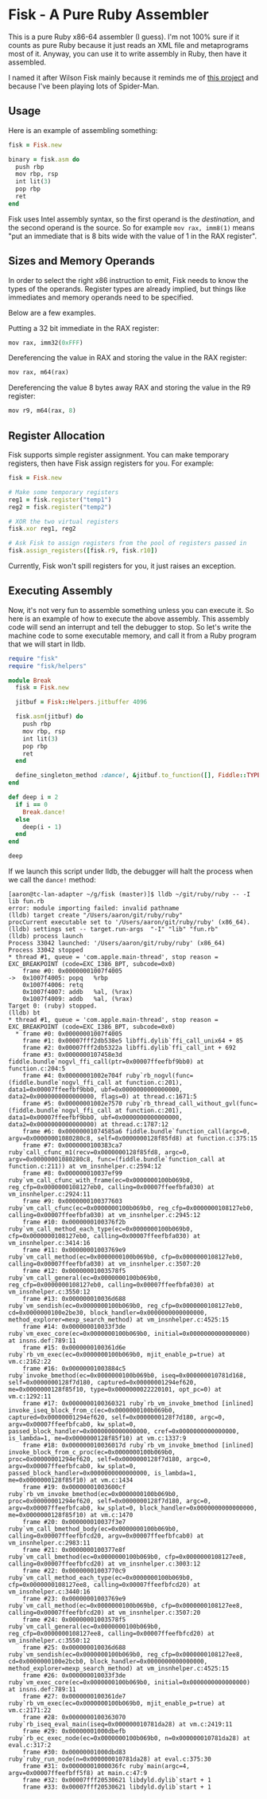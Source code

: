 # Fisk - A Pure Ruby Assembler

This is a pure Ruby x86-64 assembler (I guess).  I'm not 100% sure if it counts
as pure Ruby because it just reads an XML file and metaprograms most of it.
Anyway, you can use it to write assembly in Ruby, then have it assembled.

I named it after Wilson Fisk mainly because it reminds me of [this
project](https://github.com/seattlerb/wilson) and because I've been playing
lots of Spider-Man.

## Usage

Here is an example of assembling something:

```ruby
fisk = Fisk.new

binary = fisk.asm do
  push rbp
  mov rbp, rsp
  int lit(3)
  pop rbp
  ret
end
```

Fisk uses Intel assembly syntax, so the first operand is the *destination*, and
the second operand is the source.  So for example `mov rax, imm8(1)` means "put
an immediate that is 8 bits wide with the value of 1 in the RAX register".

## Sizes and Memory Operands

In order to select the right x86 instruction to emit, Fisk needs to know the
types of the operands.  Register types are already implied, but things like
immediates and memory operands need to be specified.

Below are a few examples.

Putting a 32 bit immediate in the RAX register:

```ruby
mov rax, imm32(0xFFF)
```

Dereferencing the value in RAX and storing the value in the RAX register:

```ruby
mov rax, m64(rax)
```

Dereferencing the value 8 bytes away RAX and storing the value in the R9 register:

```ruby
mov r9, m64(rax, 8)
```

## Register Allocation

Fisk supports simple register assignment.  You can make temporary registers,
then have Fisk assign registers for you.  For example:

```ruby
fisk = Fisk.new

# Make some temporary registers
reg1 = fisk.register("temp1")
reg2 = fisk.register("temp2")

# XOR the two virtual registers
fisk.xor reg1, reg2

# Ask Fisk to assign registers from the pool of registers passed in
fisk.assign_registers([fisk.r9, fisk.r10])
```

Currently, Fisk won't spill registers for you, it just raises an exception.

## Executing Assembly

Now, it's not very fun to assemble something unless you can execute it.  So
here is an example of how to execute the above assembly.  This assembly code
will send an interrupt and tell the debugger to stop.  So let's write the
machine code to some executable memory, and call it from a Ruby program that we
will start in lldb.

```ruby
require "fisk"
require "fisk/helpers"

module Break
  fisk = Fisk.new

  jitbuf = Fisk::Helpers.jitbuffer 4096

  fisk.asm(jitbuf) do
    push rbp
    mov rbp, rsp
    int lit(3)
    pop rbp
    ret
  end

  define_singleton_method :dance!, &jitbuf.to_function([], Fiddle::TYPE_VOID)
end

def deep i = 2
  if i == 0
    Break.dance!
  else
    deep(i - 1)
  end
end

deep
```

If we launch this script under lldb, the debugger will halt the process when we call the `dance!` method:

```
[aaron@tc-lan-adapter ~/g/fisk (master)]$ lldb ~/git/ruby/ruby -- -I lib fun.rb
error: module importing failed: invalid pathname
(lldb) target create "/Users/aaron/git/ruby/ruby"
procCurrent executable set to '/Users/aaron/git/ruby/ruby' (x86_64).
(lldb) settings set -- target.run-args  "-I" "lib" "fun.rb"
(lldb) process launch
Process 33042 launched: '/Users/aaron/git/ruby/ruby' (x86_64)
Process 33042 stopped
* thread #1, queue = 'com.apple.main-thread', stop reason = EXC_BREAKPOINT (code=EXC_I386_BPT, subcode=0x0)
    frame #0: 0x00000001007f4005
->  0x1007f4005: popq   %rbp
    0x1007f4006: retq   
    0x1007f4007: addb   %al, (%rax)
    0x1007f4009: addb   %al, (%rax)
Target 0: (ruby) stopped.
(lldb) bt
* thread #1, queue = 'com.apple.main-thread', stop reason = EXC_BREAKPOINT (code=EXC_I386_BPT, subcode=0x0)
  * frame #0: 0x00000001007f4005
    frame #1: 0x00007fff2db538e5 libffi.dylib`ffi_call_unix64 + 85
    frame #2: 0x00007fff2db5322a libffi.dylib`ffi_call_int + 692
    frame #3: 0x0000000107458e3d fiddle.bundle`nogvl_ffi_call(ptr=0x00007ffeefbf9bb0) at function.c:204:5
    frame #4: 0x00000001002e704f ruby`rb_nogvl(func=(fiddle.bundle`nogvl_ffi_call at function.c:201), data1=0x00007ffeefbf9bb0, ubf=0x0000000000000000, data2=0x0000000000000000, flags=0) at thread.c:1671:5
    frame #5: 0x00000001002e7570 ruby`rb_thread_call_without_gvl(func=(fiddle.bundle`nogvl_ffi_call at function.c:201), data1=0x00007ffeefbf9bb0, ubf=0x0000000000000000, data2=0x0000000000000000) at thread.c:1787:12
    frame #6: 0x00000001074585a6 fiddle.bundle`function_call(argc=0, argv=0x00000001080280c8, self=0x0000000128f85fd8) at function.c:375:15
    frame #7: 0x0000000100383ca7 ruby`call_cfunc_m1(recv=0x0000000128f85fd8, argc=0, argv=0x00000001080280c8, func=(fiddle.bundle`function_call at function.c:211)) at vm_insnhelper.c:2594:12
    frame #8: 0x000000010037ef99 ruby`vm_call_cfunc_with_frame(ec=0x0000000100b069b0, reg_cfp=0x0000000108127eb0, calling=0x00007ffeefbfa030) at vm_insnhelper.c:2924:11
    frame #9: 0x0000000100377603 ruby`vm_call_cfunc(ec=0x0000000100b069b0, reg_cfp=0x0000000108127eb0, calling=0x00007ffeefbfa030) at vm_insnhelper.c:2945:12
    frame #10: 0x0000000100376f2b ruby`vm_call_method_each_type(ec=0x0000000100b069b0, cfp=0x0000000108127eb0, calling=0x00007ffeefbfa030) at vm_insnhelper.c:3414:16
    frame #11: 0x00000001003769e9 ruby`vm_call_method(ec=0x0000000100b069b0, cfp=0x0000000108127eb0, calling=0x00007ffeefbfa030) at vm_insnhelper.c:3507:20
    frame #12: 0x00000001003578f5 ruby`vm_call_general(ec=0x0000000100b069b0, reg_cfp=0x0000000108127eb0, calling=0x00007ffeefbfa030) at vm_insnhelper.c:3550:12
    frame #13: 0x000000010036d688 ruby`vm_sendish(ec=0x0000000100b069b0, reg_cfp=0x0000000108127eb0, cd=0x0000000100e2be30, block_handler=0x0000000000000000, method_explorer=mexp_search_method) at vm_insnhelper.c:4525:15
    frame #14: 0x000000010033f3de ruby`vm_exec_core(ec=0x0000000100b069b0, initial=0x0000000000000000) at insns.def:789:11
    frame #15: 0x0000000100361d6e ruby`rb_vm_exec(ec=0x0000000100b069b0, mjit_enable_p=true) at vm.c:2162:22
    frame #16: 0x00000001003884c5 ruby`invoke_bmethod(ec=0x0000000100b069b0, iseq=0x000000010781d168, self=0x0000000128f7d180, captured=0x00000001294ef620, me=0x0000000128f85f10, type=0x0000000022220101, opt_pc=0) at vm.c:1292:11
    frame #17: 0x0000000100360321 ruby`rb_vm_invoke_bmethod [inlined] invoke_iseq_block_from_c(ec=0x0000000100b069b0, captured=0x00000001294ef620, self=0x0000000128f7d180, argc=0, argv=0x00007ffeefbfcab0, kw_splat=0, passed_block_handler=0x0000000000000000, cref=0x0000000000000000, is_lambda=1, me=0x0000000128f85f10) at vm.c:1337:9
    frame #18: 0x000000010036017d ruby`rb_vm_invoke_bmethod [inlined] invoke_block_from_c_proc(ec=0x0000000100b069b0, proc=0x00000001294ef620, self=0x0000000128f7d180, argc=0, argv=0x00007ffeefbfcab0, kw_splat=0, passed_block_handler=0x0000000000000000, is_lambda=1, me=0x0000000128f85f10) at vm.c:1434
    frame #19: 0x00000001003600cf ruby`rb_vm_invoke_bmethod(ec=0x0000000100b069b0, proc=0x00000001294ef620, self=0x0000000128f7d180, argc=0, argv=0x00007ffeefbfcab0, kw_splat=0, block_handler=0x0000000000000000, me=0x0000000128f85f10) at vm.c:1470
    frame #20: 0x000000010037f3e7 ruby`vm_call_bmethod_body(ec=0x0000000100b069b0, calling=0x00007ffeefbfcd20, argv=0x00007ffeefbfcab0) at vm_insnhelper.c:2983:11
    frame #21: 0x0000000100377e8f ruby`vm_call_bmethod(ec=0x0000000100b069b0, cfp=0x0000000108127ee8, calling=0x00007ffeefbfcd20) at vm_insnhelper.c:3003:12
    frame #22: 0x00000001003770c9 ruby`vm_call_method_each_type(ec=0x0000000100b069b0, cfp=0x0000000108127ee8, calling=0x00007ffeefbfcd20) at vm_insnhelper.c:3440:16
    frame #23: 0x00000001003769e9 ruby`vm_call_method(ec=0x0000000100b069b0, cfp=0x0000000108127ee8, calling=0x00007ffeefbfcd20) at vm_insnhelper.c:3507:20
    frame #24: 0x00000001003578f5 ruby`vm_call_general(ec=0x0000000100b069b0, reg_cfp=0x0000000108127ee8, calling=0x00007ffeefbfcd20) at vm_insnhelper.c:3550:12
    frame #25: 0x000000010036d688 ruby`vm_sendish(ec=0x0000000100b069b0, reg_cfp=0x0000000108127ee8, cd=0x0000000100e2bcb0, block_handler=0x0000000000000000, method_explorer=mexp_search_method) at vm_insnhelper.c:4525:15
    frame #26: 0x000000010033f3de ruby`vm_exec_core(ec=0x0000000100b069b0, initial=0x0000000000000000) at insns.def:789:11
    frame #27: 0x0000000100361de7 ruby`rb_vm_exec(ec=0x0000000100b069b0, mjit_enable_p=true) at vm.c:2171:22
    frame #28: 0x0000000100363070 ruby`rb_iseq_eval_main(iseq=0x000000010781da28) at vm.c:2419:11
    frame #29: 0x00000001000dbefb ruby`rb_ec_exec_node(ec=0x0000000100b069b0, n=0x000000010781da28) at eval.c:317:2
    frame #30: 0x00000001000dbd83 ruby`ruby_run_node(n=0x000000010781da28) at eval.c:375:30
    frame #31: 0x00000001000036fc ruby`main(argc=4, argv=0x00007ffeefbff5f8) at main.c:47:9
    frame #32: 0x00007fff20530621 libdyld.dylib`start + 1
    frame #33: 0x00007fff20530621 libdyld.dylib`start + 1
```

